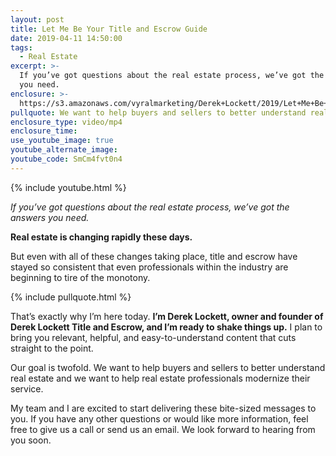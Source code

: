 ```yaml
---
layout: post
title: Let Me Be Your Title and Escrow Guide
date: 2019-04-11 14:50:00
tags:
  - Real Estate
excerpt: >-
  If you’ve got questions about the real estate process, we’ve got the answers
  you need.
enclosure: >-
  https://s3.amazonaws.com/vyralmarketing/Derek+Lockett/2019/Let+Me+Be+Your+Title+and+Escrow+Guide.mp4
pullquote: We want to help buyers and sellers to better understand real estate.
enclosure_type: video/mp4
enclosure_time:
use_youtube_image: true
youtube_alternate_image:
youtube_code: SmCm4fvt0n4
---
```


{% include youtube.html %}

*If you’ve got questions about the real estate process, we’ve got the answers you need.*

**Real estate is changing rapidly these days.&nbsp;**

But even with all of these changes taking place, title and escrow have stayed so consistent that even professionals within the industry are beginning to tire of the monotony.

{% include pullquote.html %}

That’s exactly why I’m here today. **I’m Derek Lockett, owner and founder of Derek Lockett Title and Escrow, and I’m ready to shake things up.** I plan to bring you relevant, helpful, and easy-to-understand content that cuts straight to the point.&nbsp;

Our goal is twofold. We want to help buyers and sellers to better understand real estate and we want to help real estate professionals modernize their service.&nbsp;

My team and I are excited to start delivering these bite-sized messages to you. If you have any other questions or would like more information, feel free to give us a call or send us an email. We look forward to hearing from you soon.